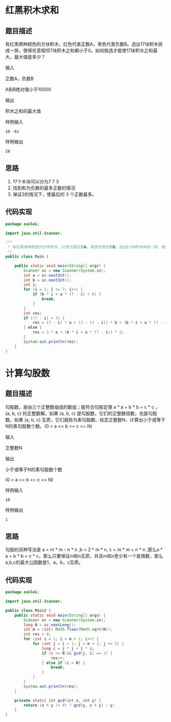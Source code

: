 # 红黑积木求和 

## 题目描述
有红黑两种颜色的方块积木，红色代表正数A，黑色代表负数B。选出17块积木排成一排，使得任意相邻7块积木之和都小于0。如何挑选才能使17块积木之和最大，最大值是多少？

输入

正数A，负数B

A和B绝对值小于10000

输出

积木之和的最大值

样例输入
```
10 -61
```
样例输出
```
28
```

## 思路

1. 17个木块可以分为7 7 3
2. 找到和为负数的最多正数的情况
3. 保证2的情况下，使最后的 3 个正数最多。

## 代码实现
```java
package xunlei;

import java.util.Scanner;

/**
 * 有红黑两种颜色的方块积木，红色代表正数A，黑色代表负数B。选出17块积木排成一排，使得任意相邻7块积木之和都小于0。如何挑选才能使17块积木之和最大，最大值是多少？
 */
public class Main {

    public static void main(String[] args) {
        Scanner sc = new Scanner(System.in);
        int a = sc.nextInt();
        int b = sc.nextInt();
        int i;
        for (i = 1; i <= 7; i++) {
            if (b * i + a * (7 - i) < 0) {
                break;
            }
        }
        int res;
        if ((7 - i) < 3) {
            res = (7 - i) * a + (3 - (7 - i)) * b + (b * i + a * (7 - i)) * 2;
        } else {
            res = 3 * a + (b * i + a * (7 - i)) * 2;
        }
        System.out.println(res);
    }
}
```

# 计算勾股数 

## 题目描述
勾股数，是由三个正整数组成的数组；能符合勾股定理 a * a + b * b = c * c ， (a, b, c) 的正整数解。如果 (a, b, c) 是勾股数，它们的正整数倍数，也是勾股数。如果 (a, b, c) 互质，它们就称为素勾股数。给定正整数N，计算出小于或等于N的素勾股数个数。(0 < a <= b <= c <= N)

输入

正整数N

输出

小于或等于N的素勾股数个数

(0 < a <= b <= c <= N)

样例输入
```
10
```
样例输出
```
1
```

## 思路
勾股的另种写法是 a = m * m - n * n ,b = 2 * m * n, c = m * m + n * n ,那么a * a + b * b = c * c，那么只要保证m和n互质，并且m和n至少有一个是偶数，那么a,b,c的最大公因数是1，a，b，c互质。

## 代码实现
```java
package xunlei;

import java.util.Scanner;

public class Main2 {
    public static void main(String[] args) {
        Scanner sc = new Scanner(System.in);
        long N = sc.nextLong();
        int m = (int) Math.floor(Math.sqrt(N));
        int res = 0;
        for (int i = 1; i < m + 1; i++) {
            for (int j = i + 1; j < m + 1; j += 2) {
                long c = j * j + i * i;
                if (c <= N && gcd(j, i) == 1) {
                    res++;
                } else if (c > N) {
                    break;
                }
            }
        }
        System.out.println(res);
    }

    private static int gcd(int x, int y) {
        return (x % y != 0) ? gcd(y, x % y) : y;
    }
}

```